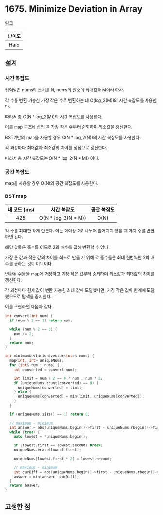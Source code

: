 # 1675. Minimize Deviation in Array

[링크](https://leetcode.com/problems/minimize-deviation-in-array/description/)

| 난이도 |
| :----: |
|  Hard  |

## 설계

### 시간 복잡도

입력받은 nums의 크기를 N, nums의 원소의 최대값을 M이라 하자.

각 수를 변환 가능한 가장 작은 수로 변환하는 데 O(log_2(M))의 시간 복잡도를 사용한다.

따라서 총 O(N * log_2(M))의 시간 복잡도를 사용한다.

이를 map 구조에 삽입 후 가장 작은 수부터 순회하며 최소값을 갱신한다.

BST기반의 map을 사용할 경우 O(N * log_2(N))의 시간 복잡도를 사용한다.

각 과정마다 최대값과 최소값의 차이를 정답으로 갱신한다.

따라서 총 시간 복잡도는 O(N * log_2(N * M)) 이다.

### 공간 복잡도

map을 사용할 경우 O(N)의 공간 복잡도를 사용한다.

### BST map

| 내 코드 (ms) |     시간 복잡도     | 공간 복잡도 |
| :----------: | :-----------------: | :---------: |
|     425      | O(N * log_2(N * M)) |    O(N)     |

각 수를 최대한 작게 만든다. 이는 더이상 2로 나누어 떨어지지 않을 때 까지 수를 변환하면 된다.

해당 값들은 홀수들 이므로 2의 배수를 곱해 변환할 수 있다.

가장 큰 값과 작은 값의 차이를 최소로 만들 기 위해 각 홀수들은 최대 한번씩만 2의 배수를 곱하는 것이 이득이다.

변환된 수들을 map에 저장하고 가장 작은 값부터 순회하며 최소값과 최대값의 차이를 갱신한다.

각 과정마다 현재 값이 변환 가능한 최대 값에 도달했다면, 가장 작은 값이 한계에 도달했으므로 탐색을 중지한다.

이를 구현하면 다음과 같다.

```cpp
int convert(int num) {
  if (num % 2 == 1) return num;

  while (num % 2 == 0) {
    num /= 2;
  }
  return num;
}

int minimumDeviation(vector<int>& nums) {
  map<int, int> uniqueNums;
  for (int& num : nums) {
    int converted = convert(num);

    int limit = num % 2 == 0 ? num : num * 2;
    if (uniqueNums.count(converted) == 0) {
      uniqueNums[converted] = limit;
    } else {
      uniqueNums[converted] = min(limit, uniqueNums[converted]);
    }
  }

  if (uniqueNums.size() == 1) return 0;

  // maximum - minimum
  int answer = abs(uniqueNums.begin()->first - uniqueNums.rbegin()->first);
  while (true) {
    auto lowest = *uniqueNums.begin();

    if (lowest.first == lowest.second) break;
    uniqueNums.erase(lowest.first);

    uniqueNums[lowest.first * 2] = lowest.second;

    // maximum - minimum
    int curDiff = abs(uniqueNums.begin()->first - uniqueNums.rbegin()->first);
    answer = min(answer, curDiff);
  }
  return answer;
}
```

## 고생한 점
